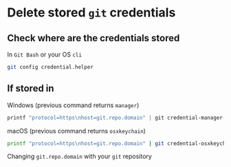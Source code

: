 # Delete stored ```git``` credentials

## Check where are the credentials stored

In ```Git Bash``` or your OS ```cli```

```bash
git config credential.helper
```

## If stored in

Windows (previous command returns ```manager```)

```powershell
printf "protocol=https\nhost=git.repo.domain" | git credential-manager-core erase
```

macOS (previous command returns ```osxkeychain```)

```bash
printf "protocol=https\nhost=git.repo.domain" | git credential-osxkeychain erase
```

Changing ```git.repo.domain``` with your ```git``` repository
